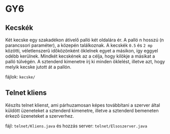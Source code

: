 # GY6
## Kecskék
Két kecske egy szakadékon átívelő palló két oldalára ér. A palló n hosszú (n parancssori paraméter), a közepén találkoznak. A kecskék `0.5` és `2 mp` közötti, véletlenszerű időközönként öklelnek egyet a másikon, így eggyel odébb kerülnek. Mindkét kecskének az a célja, hogy kilökje a másikat a palló túlvégén. A sztenderd kimenetre írj ki minden öklelést, illetve azt, hogy melyik kecske jutott át a pallón.

fájlok: `kecske/`

## Telnet kliens
Készíts telnet klienst, ami párhuzamosan képes továbbítani a szerver által küldött üzeneteket a sztenderd kimenetre, illetve a sztenderd bemeneten érkező üzeneteket a szerverhez.

fájl: `telnet/Kliens.java` és hozzás server: `telnet/Elsoszerver.java`
